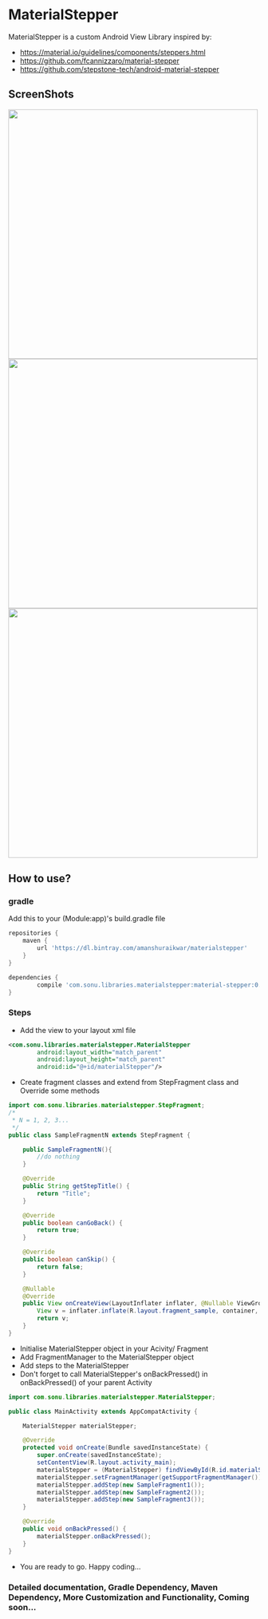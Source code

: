 # MaterialStepper
MaterialStepper is a custom Android View Library inspired by:
* https://material.io/guidelines/components/steppers.html
* https://github.com/fcannizzaro/material-stepper
* https://github.com/stepstone-tech/android-material-stepper

## ScreenShots
<img src="https://github.com/amanshuraikwar/MaterialStepper/blob/master/screenshots/screenshot1.png" height="500">
<img src="https://github.com/amanshuraikwar/MaterialStepper/blob/master/screenshots/screenshot2.png" height="500">
<img src="https://github.com/amanshuraikwar/MaterialStepper/blob/master/screenshots/screenshot3.png" height="500">

## How to use?

### gradle
Add this to your (Module:app)'s build.gradle file
```gradle
repositories {
    maven {
        url 'https://dl.bintray.com/amanshuraikwar/materialstepper'
    }
}

dependencies {
        compile 'com.sonu.libraries.materialstepper:material-stepper:0.0.2'
}
```

### Steps
* Add the view to your layout xml file
```xml
<com.sonu.libraries.materialstepper.MaterialStepper
        android:layout_width="match_parent"
        android:layout_height="match_parent"
        android:id="@+id/materialStepper"/>
```
* Create fragment classes and extend from StepFragment class and Override some methods
```java
import com.sonu.libraries.materialstepper.StepFragment;
/*
 * N = 1, 2, 3...
 */
public class SampleFragmentN extends StepFragment {

    public SampleFragmentN(){
        //do nothing
    }

    @Override
    public String getStepTitle() {
        return "Title";
    }

    @Override
    public boolean canGoBack() {
        return true;
    }

    @Override
    public boolean canSkip() {
        return false;
    }

    @Nullable
    @Override
    public View onCreateView(LayoutInflater inflater, @Nullable ViewGroup container, @Nullable Bundle savedInstanceState) {
        View v = inflater.inflate(R.layout.fragment_sample, container, false);
        return v;
    }
}
```
* Initialise MaterialStepper object in your Acivity/ Fragment
* Add FragmentManager to the MaterialStepper object
* Add steps to the MaterialStepper
* Don't forget to call MaterialStepper's onBackPressed() in onBackPressed() of your parent Activity
```java
import com.sonu.libraries.materialstepper.MaterialStepper;

public class MainActivity extends AppCompatActivity {

    MaterialStepper materialStepper;

    @Override
    protected void onCreate(Bundle savedInstanceState) {
        super.onCreate(savedInstanceState);
        setContentView(R.layout.activity_main);
        materialStepper = (MaterialStepper) findViewById(R.id.materialStepper);
        materialStepper.setFragmentManager(getSupportFragmentManager());
        materialStepper.addStep(new SampleFragment1());
        materialStepper.addStep(new SampleFragment2());
        materialStepper.addStep(new SampleFragment3());
    }

    @Override
    public void onBackPressed() {
        materialStepper.onBackPressed();
    }
}
```
* You are ready to go. Happy coding...

### Detailed documentation, Gradle Dependency, Maven Dependency, More Customization and Functionality, Coming soon...
